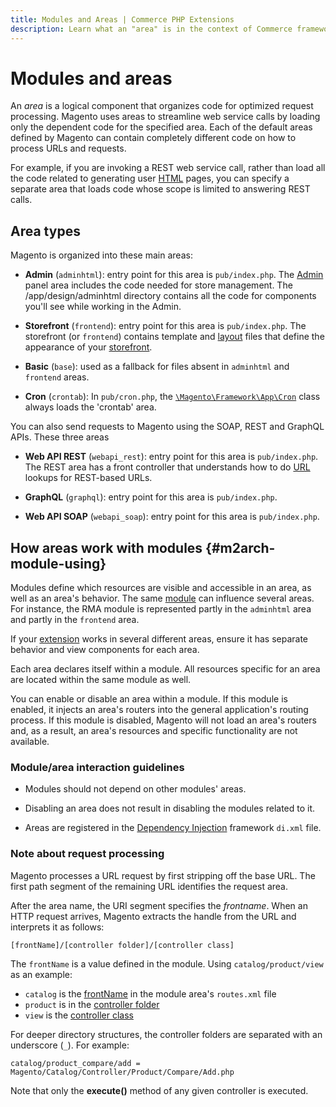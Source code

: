 ```yaml
---
title: Modules and Areas | Commerce PHP Extensions
description: Learn what an "area" is in the context of Commerce framework modules.
---
```


# Modules and areas

An *area* is a logical component that organizes code for optimized request processing. Magento uses areas to streamline web service calls by loading only the dependent code for the specified area.  Each of the default areas defined by Magento can contain completely different code on how to process URLs and requests.

For example, if you are invoking a REST web service call, rather than load all the code related to generating user [HTML](https://glossary.magento.com/html) pages, you can specify a separate area that loads code whose scope is limited to answering  REST calls.

## Area types

Magento is organized into these main areas:

*  **Admin** (`adminhtml`): entry point for this area is `pub/index.php`. The [Admin](https://glossary.magento.com/admin) panel area includes the code needed for store management. The /app/design/adminhtml directory contains all the code for components you'll see while working in the Admin.

*  **Storefront** (`frontend`): entry point for this area is `pub/index.php`. The storefront (or `frontend`)  contains template and [layout](https://glossary.magento.com/layout) files that define the appearance of your [storefront](https://glossary.magento.com/storefront).

*  **Basic** (`base`): used as a fallback for files absent in `adminhtml` and `frontend` areas.

*  **Cron** (`crontab`): In `pub/cron.php`, the [`\Magento\Framework\App\Cron`](https://github.com/magento/magento2/blob/2.4/lib/internal/Magento/Framework/App/Cron.php#L68-L70) class always loads the 'crontab' area.

You can also send requests to Magento using the SOAP, REST and GraphQL APIs. These three areas

*  **Web API REST** (`webapi_rest`): entry point for this area is `pub/index.php`. The REST area has a front controller that understands how to do [URL](https://glossary.magento.com/url) lookups for REST-based URLs.

*  **GraphQL** (`graphql`): entry point for this area is `pub/index.php`.

*  **Web API SOAP** (`webapi_soap`): entry point for this area is `pub/index.php`.

## How areas work with modules {#m2arch-module-using}

Modules define which resources are visible and accessible in an area, as well as an area's behavior. The same [module](https://glossary.magento.com/module) can influence several areas. For instance, the RMA module is represented partly in the `adminhtml` area and partly in the `frontend` area.

If your [extension](https://glossary.magento.com/extension) works in several different areas, ensure it has separate behavior and view components for each area.

Each area declares itself within a module. All resources specific for an area are located within the same module as well.

You can enable or disable an area within a module. If this module is enabled, it injects an area's routers into the general application's routing process. If this module is disabled, Magento will not load an area's routers and, as a result, an area's resources and specific functionality are not available.

### Module/area interaction guidelines

*  Modules should not depend on other modules' areas.

*  Disabling an area does not result in disabling the modules related to it.

*  Areas are registered in the [Dependency Injection](https://glossary.magento.com/dependency-injection) framework `di.xml` file.

### Note about request processing

Magento processes a URL request by first stripping off the base URL. The first path segment of the remaining URL identifies the request area.

After the area name, the URI segment specifies the *frontname*. When an HTTP request arrives, Magento extracts the handle from the URL and interprets it as follows:

```http
[frontName]/[controller folder]/[controller class]
```

The `frontName` is a value defined in the module. Using `catalog/product/view` as an example:

*  `catalog` is the [frontName](https://github.com/magento/magento2/blob/2.4/app/code/Magento/Catalog/etc/frontend/routes.xml#L10) in the module area's `routes.xml` file
*  `product` is in the [controller folder](https://github.com/magento/magento2/blob/2.4/app/code/Magento/Catalog/Controller/Product)
*  `view` is the [controller class](https://github.com/magento/magento2/blob/2.4/app/code/Magento/Catalog/Controller/Product/View.php)

For deeper directory structures, the controller folders are separated with an underscore (`_`). For example:

```text
catalog/product_compare/add = Magento/Catalog/Controller/Product/Compare/Add.php
```

Note that only the **execute()** method of any given controller is executed.
